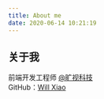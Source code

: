 ```yaml
---
title: About me
date: 2020-06-14 10:21:19
---
```


## 关于我

前端开发工程师 [@旷视科技](https://megvii.com/)  
GitHub：[Will Xiao](https://github.com/willxiao90)
